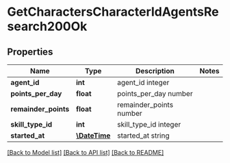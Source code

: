 # GetCharactersCharacterIdAgentsResearch200Ok

## Properties
Name | Type | Description | Notes
------------ | ------------- | ------------- | -------------
**agent_id** | **int** | agent_id integer | 
**points_per_day** | **float** | points_per_day number | 
**remainder_points** | **float** | remainder_points number | 
**skill_type_id** | **int** | skill_type_id integer | 
**started_at** | [**\DateTime**](\DateTime.md) | started_at string | 

[[Back to Model list]](../../README.md#documentation-for-models) [[Back to API list]](../../README.md#documentation-for-api-endpoints) [[Back to README]](../../README.md)

